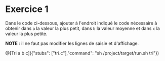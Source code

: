 # Exercice 1

Dans le code ci-dessous, ajouter à l'endroit indiqué le code nécessaire à obtenir dans `a` la valeur la plus petit, dans `b` la valeur moyenne et dans `c` la valeur la plus petite.

**NOTE** : il ne faut pas modifier les lignes de saisie et d'affichage.

@[Tri a b c]({"stubs": ["tri.c"],"command": "sh /project/target/run.sh tri"})
